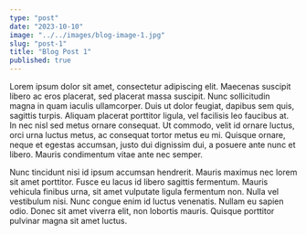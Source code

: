 ```yaml
---
type: "post"
date: "2023-10-10"
image: "../../images/blog-image-1.jpg"
slug: "post-1"
title: "Blog Post 1"
published: true
---
```


Lorem ipsum dolor sit amet, consectetur adipiscing elit. Maecenas suscipit libero ac eros placerat, sed placerat massa suscipit. Nunc sollicitudin magna in quam iaculis ullamcorper. Duis ut dolor feugiat, dapibus sem quis, sagittis turpis. Aliquam placerat porttitor ligula, vel facilisis leo faucibus at. In nec nisl sed metus ornare consequat. Ut commodo, velit id ornare luctus, orci urna luctus metus, ac consequat tortor metus eu mi. Quisque ornare, neque et egestas accumsan, justo dui dignissim dui, a posuere ante nunc et libero. Mauris condimentum vitae ante nec semper.

Nunc tincidunt nisi id ipsum accumsan hendrerit. Mauris maximus nec lorem sit amet porttitor. Fusce eu lacus id libero sagittis fermentum. Mauris vehicula finibus urna, sit amet vulputate ligula fermentum non. Nulla vel vestibulum nisi. Nunc congue enim id luctus venenatis. Nullam eu sapien odio. Donec sit amet viverra elit, non lobortis mauris. Quisque porttitor pulvinar magna sit amet luctus.
